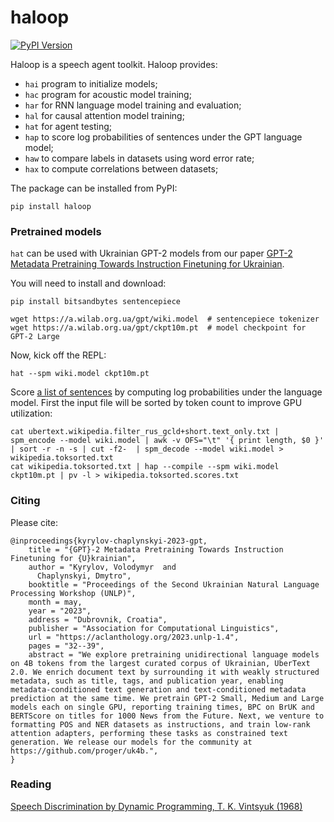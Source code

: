 # haloop

[![PyPI Version](https://img.shields.io/pypi/v/haloop.svg)](https://pypi.python.org/pypi/haloop)

Haloop is a speech agent toolkit. Haloop provides:

- `hai` program to initialize models;
- `hac` program for acoustic model training;
- `har` for RNN language model training and evaluation;
- `hal` for causal attention model training;
- `hat` for agent testing;
- `hap` to score log probabilities of sentences under the GPT language model;
- `haw` to compare labels in datasets using word error rate;
- `hax` to compute correlations between datasets;

The package can be installed from PyPI:

```
pip install haloop
```

### Pretrained models

`hat` can be used with Ukrainian GPT-2 models from our paper [GPT-2 Metadata Pretraining Towards Instruction Finetuning for Ukrainian](https://github.com/proger/uk4b).

You will need to install and download:

```
pip install bitsandbytes sentencepiece

wget https://a.wilab.org.ua/gpt/wiki.model  # sentencepiece tokenizer
wget https://a.wilab.org.ua/gpt/ckpt10m.pt  # model checkpoint for GPT-2 Large
```

Now, kick off the REPL:

```
hat --spm wiki.model ckpt10m.pt
```

Score [a list of sentences](https://lang.org.ua/en/ubertext/) by computing log probabilities under the language model. First the input file will be sorted by token count to improve GPU utilization:
```
cat ubertext.wikipedia.filter_rus_gcld+short.text_only.txt | spm_encode --model wiki.model | awk -v OFS="\t" '{ print length, $0 }' | sort -r -n -s | cut -f2-  | spm_decode --model wiki.model > wikipedia.toksorted.txt
cat wikipedia.toksorted.txt | hap --compile --spm wiki.model ckpt10m.pt | pv -l > wikipedia.toksorted.scores.txt
```

### Citing

Please cite:

```
@inproceedings{kyrylov-chaplynskyi-2023-gpt,
    title = "{GPT}-2 Metadata Pretraining Towards Instruction Finetuning for {U}krainian",
    author = "Kyrylov, Volodymyr  and
      Chaplynskyi, Dmytro",
    booktitle = "Proceedings of the Second Ukrainian Natural Language Processing Workshop (UNLP)",
    month = may,
    year = "2023",
    address = "Dubrovnik, Croatia",
    publisher = "Association for Computational Linguistics",
    url = "https://aclanthology.org/2023.unlp-1.4",
    pages = "32--39",
    abstract = "We explore pretraining unidirectional language models on 4B tokens from the largest curated corpus of Ukrainian, UberText 2.0. We enrich document text by surrounding it with weakly structured metadata, such as title, tags, and publication year, enabling metadata-conditioned text generation and text-conditioned metadata prediction at the same time. We pretrain GPT-2 Small, Medium and Large models each on single GPU, reporting training times, BPC on BrUK and BERTScore on titles for 1000 News from the Future. Next, we venture to formatting POS and NER datasets as instructions, and train low-rank attention adapters, performing these tasks as constrained text generation. We release our models for the community at https://github.com/proger/uk4b.",
}
```

### Reading

[Speech Discrimination by Dynamic Programming, T. K. Vintsyuk (1968)](https://link.springer.com/article/10.1007/BF01074755)
